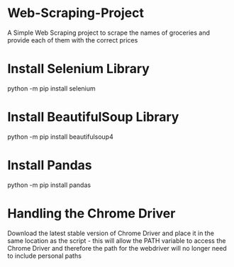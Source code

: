 # Web-Scraping-Project
A Simple Web Scraping project to scrape the names of groceries and provide each of them with the correct prices

# Install Selenium Library
python -m pip install selenium

# Install BeautifulSoup Library
python -m pip install beautifulsoup4

# Install Pandas
python -m pip install pandas

# Handling the Chrome Driver
Download the latest stable version of Chrome Driver and place it in the same location as the script - this will allow the PATH variable to access the Chrome Driver and therefore the path for the webdriver will no longer need to include personal paths

